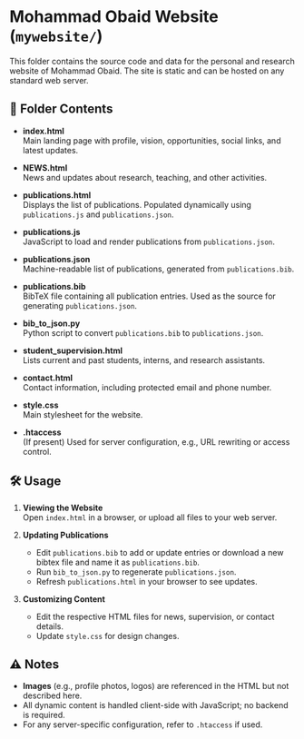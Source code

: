 # Mohammad Obaid Website (`mywebsite/`)

This folder contains the source code and data for the personal and research website of Mohammad Obaid. The site is static and can be hosted on any standard web server.

## 📁 Folder Contents

- **index.html**  
  Main landing page with profile, vision, opportunities, social links, and latest updates.

- **NEWS.html**  
  News and updates about research, teaching, and other activities.

- **publications.html**  
  Displays the list of publications. Populated dynamically using `publications.js` and `publications.json`.

- **publications.js**  
  JavaScript to load and render publications from `publications.json`.

- **publications.json**  
  Machine-readable list of publications, generated from `publications.bib`.

- **publications.bib**  
  BibTeX file containing all publication entries. Used as the source for generating `publications.json`.

- **bib_to_json.py**  
  Python script to convert `publications.bib` to `publications.json`.

- **student_supervision.html**  
  Lists current and past students, interns, and research assistants.

- **contact.html**  
  Contact information, including protected email and phone number.

- **style.css**  
  Main stylesheet for the website.

- **.htaccess**  
  (If present) Used for server configuration, e.g., URL rewriting or access control.

## 🛠️ Usage

1. **Viewing the Website**  
   Open `index.html` in a browser, or upload all files to your web server.

2. **Updating Publications**  
   - Edit `publications.bib` to add or update entries  or download a new bibtex file and name it as `publications.bib`.
   - Run `bib_to_json.py` to regenerate `publications.json`.
   - Refresh `publications.html` in your browser to see updates.

3. **Customizing Content**  
   - Edit the respective HTML files for news, supervision, or contact details.
   - Update `style.css` for design changes.

## ⚠️ Notes

- **Images** (e.g., profile photos, logos) are referenced in the HTML but not described here.
- All dynamic content is handled client-side with JavaScript; no backend is required.
- For any server-specific configuration, refer to `.htaccess` if used.
